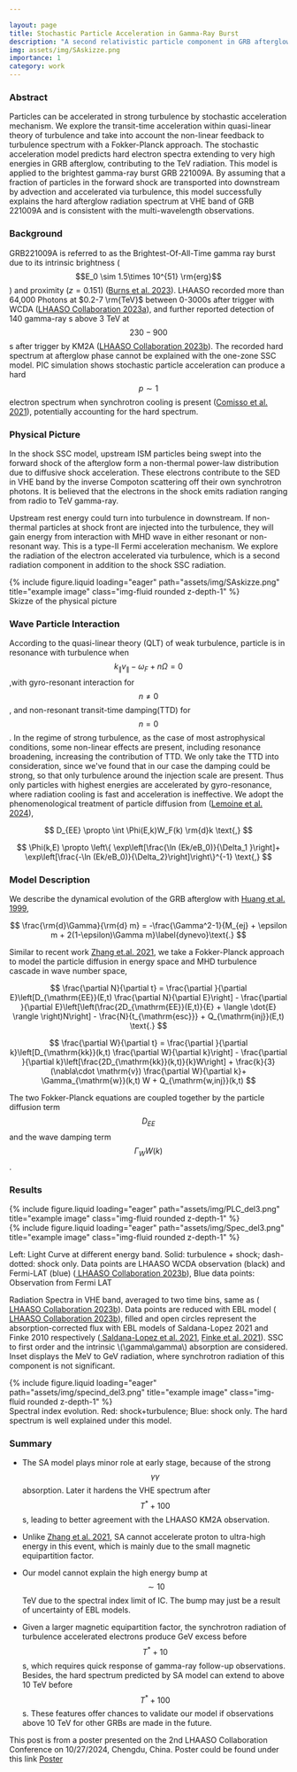 ```yaml
---

layout: page
title: Stochastic Particle Acceleration in Gamma-Ray Burst
description: "A second relativistic particle component in GRB afterglow: Insights from LHAASO's observation on GRB 221009A "
img: assets/img/SAskizze.png
importance: 1
category: work
---
```



### Abstract

Particles can be accelerated in strong turbulence by stochastic acceleration mechanism. We explore the transit-time acceleration within quasi-linear theory of turbulence and take into account the non-linear feedback to turbulence spectrum with a Fokker-Planck approach. The stochastic acceleration model predicts hard electron spectra extending to very high energies in GRB afterglow, contributing to the TeV radiation. This model is applied to the brightest gamma-ray burst GRB 221009A. By assuming that a fraction of particles in the forward shock are transported into downstream by advection and accelerated via turbulence, this model successfully explains the hard afterglow radiation spectrum at VHE band of GRB 221009A and is consistent with the multi-wavelength observations. 


### Background

GRB221009A is referred to as the Brightest-Of-All-Time gamma ray burst due to its intrinsic brightness ($$E_0 \sim 1.5\times 10^{51} \rm{erg}$$) and proximity ($z = 0.151$) ([Burns et al. 2023](https://ui.adsabs.harvard.edu/abs/2023ApJ...946L..31B/abstract)). LHAASO recorded more than 64,000 Photons at $0.2-7 \rm{TeV}$ between 0-3000s after trigger with WCDA ([LHAASO Collaboration 2023a](https://ui.adsabs.harvard.edu/abs/2023Sci...380.1390L/abstract)), and further reported detection of 140 gamma-ray s above 3 TeV at $$230-900$$s after trigger by KM2A ([LHAASO Collaboration 2023b](https://ui.adsabs.harvard.edu/abs/2023SciA....9J2778C/abstract)). The recorded hard spectrum at afterglow phase cannot be explained with the one-zone SSC model.
PIC simulation shows stochastic particle acceleration can produce a hard $$p\sim 1$$ electron spectrum when synchrotron cooling is present ([Comisso et al. 2021](https://ui.adsabs.harvard.edu/abs/2021PhRvL.127y5102C/abstract)), potentially accounting for the hard spectrum.


### Physical Picture

In the shock SSC model, upstream ISM particles being swept into the forward shock of the afterglow form a non-thermal power-law distribution due to diffusive shock acceleration. These electrons contribute to the SED in VHE band by the inverse Compoton scattering off their own synchrotron photons. It is believed that the electrons in the shock emits radiation ranging from radio to TeV gamma-ray. 

Upstream rest energy could turn into turbulence in downstream. If non-thermal particles at shock front are injected into the turbulence, they will gain energy from interaction with MHD wave in either resonant or non-resonant way. This is a type-II Fermi acceleration mechanism. We explore the radiation of the electron accelerated via turbulence, which is a second radiation component in addition to the shock SSC radiation. 
<div class="row justify-content-sm-center">
    <div class="col-12 col-md-8">
        {% include figure.liquid loading="eager" path="assets/img/SAskizze.png" title="example image" class="img-fluid rounded z-depth-1" %}
    </div>
</div>
<div class="caption">
    Skizze of the physical picture
</div>

### Wave Particle Interaction

According to the quasi-linear theory (QLT) of weak turbulence, particle is in resonance with turbulence when $$k_\parallel v_\parallel  - \omega_F + n\Omega = 0$$,with gyro-resonant interaction for $$n\neq 0 $$, and non-resonant transit-time damping(TTD) for $$n=0$$.
In the regime of strong turbulence, as the case of most astrophysical conditions, some non-linear effects are present, including resonance broadening, increasing the contribution of TTD. 
We only take the TTD into consideration, since we've found that in our case the damping could be strong, so that only turbulence around the injection scale are present. Thus only particles with highest energies are accelerated by gyro-resonance, where radiation cooling is fast and acceleration is ineffective. 
We adopt the phenomenological treatment of particle diffusion from ([Lemoine et al. 2024](https://ui.adsabs.harvard.edu/abs/2024PhRvD.109f3006L/abstract)),

$$
    D_{EE} \propto \int \Phi(E,k)W_F(k) \rm{d}k \text{,}
$$

$$
    \Phi(k,E) \propto \left\{ \exp\left[\frac{\ln (Ek/eB_0)}{\Delta_1 }\right]+ \exp\left[\frac{-\ln (Ek/eB_0)}{\Delta_2}\right]\right\}^{-1} \text{,}
$$

### Model Description

We describe the dynamical evolution of the GRB afterglow with [Huang et al. 1999](https://ui.adsabs.harvard.edu/abs/1999MNRAS.309..513H/abstract),

$$
    \frac{\rm{d}\Gamma}{\rm{d} m} = -\frac{\Gamma^2-1}{M_{ej} + \epsilon m + 2(1-\epsilon)\Gamma m}\label{dynevo}\text{.}
$$
    
Similar to recent work [Zhang et.al. 2021](https://ui.adsabs.harvard.edu/abs/2021PhRvD.104j3005Z/abstract), we take a Fokker-Planck approach to model the particle diffusion in energy space and MHD turbulence cascade in wave number space,

$$
      \frac{\partial N}{\partial t} = \frac{\partial }{\partial E}\left[D_{\mathrm{EE}}(E,t) \frac{\partial N}{\partial E}\right] - \frac{\partial }{\partial E}\left[\left(\frac{2D_{\mathrm{EE}}(E,t)}{E} + \langle \dot{E} \rangle \right)N\right] - \frac{N}{t_{\mathrm{esc}}} + Q_{\mathrm{inj}}(E,t) \text{.}
$$


$$
        \frac{\partial W}{\partial t} = \frac{\partial }{\partial k}\left[D_{\mathrm{kk}}(k,t) \frac{\partial W}{\partial k}\right] - \frac{\partial }{\partial k}\left[\frac{2D_{\mathrm{kk}}(k,t)}{k}W\right]
        + \frac{k}{3}(\nabla\cdot \mathrm{v}) \frac{\partial W}{\partial k}+ \Gamma_{\mathrm{w}}(k,t) W + Q_{\mathrm{w,inj}}(k,t)
$$

The two Fokker-Planck equations are coupled together by the particle diffusion term $$D_{EE}$$ and the wave damping term $$\Gamma_WW(k)$$.  

### Results

<div class="row justify-content-sm-center">
    <div class="col-6 col-md-6">
        {% include figure.liquid loading="eager" path="assets/img/PLC_del3.png" title="example image" class="img-fluid rounded z-depth-1" %}
    </div>
     <div class="col-6 col-md-6">
        {% include figure.liquid loading="eager" path="assets/img/Spec_del3.png" title="example image" class="img-fluid rounded z-depth-1" %}
    </div>
</div>
<div class="caption">
    <p>Left: Light Curve at different energy band. Solid: turbulence + shock; dash-dotted: shock only. Data points are LHAASO WCDA observation (black) and Fermi-LAT (blue) (<a href="https://ui.adsabs.harvard.edu/abs/2023SciA....9J2778C/abstract"> LHAASO Collaboration 2023b</a>), Blue data points: Observation from Fermi LAT </p>
    <p>
    Radiation Spectra in VHE band, averaged to two time bins, same as 
    (<a href="https://ui.adsabs.harvard.edu/abs/2023SciA....9J2778C/abstract"> LHAASO Collaboration 2023b</a>). 
    Data points are reduced with EBL model (<a href="https://ui.adsabs.harvard.edu/abs/2023SciA....9J2778C/abstract"> LHAASO Collaboration 2023b</a>), filled and open circles represent the absorption-corrected  flux with EBL models of Saldana-Lopez 2021 and Finke 2010 respectively 
    (<a href="https://ui.adsabs.harvard.edu/abs/2021MNRAS.507.5144S/abstract"> Saldana-Lopez et al. 2021</a>, <a href="https://ui.adsabs.harvard.edu/abs/2010ApJ...712..238F/abstract"> Finke et al. 2021</a>). SSC to first order and the intrinsic \(\gamma\gamma\) absorption are considered.
        Inset displays the MeV to GeV radiation, where synchrotron radiation of this component is not significant.
    </p>
</div>

<div class="row justify-content-sm-center">
    <div class="col-7 col-md-5">
        {% include figure.liquid loading="eager" path="assets/img/specind_del3.png" title="example image" class="img-fluid rounded z-depth-1" %}
    </div>
</div>
<div class="caption">
    Spectral index evolution. Red: shock+turbulence; Blue: shock only. The hard spectrum is well explained under this model.
</div>

### Summary 

- The SA model plays minor role at early stage, because of the strong $$\gamma\gamma$$ absorption. Later it hardens the VHE spectrum after $$T^*+100$$s, leading to better agreement with the LHAASO KM2A observation.
        
- Unlike [Zhang et al. 2021](https://ui.adsabs.harvard.edu/abs/2021PhRvD.104j3005Z/abstract), SA cannot accelerate proton to ultra-high energy in this event, which is mainly due to the small magnetic equipartition factor. 
        
- Our model cannot explain the high energy bump at $$\sim 10$$TeV due to the spectral index limit of IC. The bump may just be a result of uncertainty of EBL models.
        
- Given a larger magnetic equipartition factor, the synchrotron radiation of turbulence accelerated electrons produce GeV excess before $$T^*+ 10$$s, which requires quick response of gamma-ray follow-up observations. Besides, the hard spectrum predicted by SA model can extend to above 10 TeV before $$T^*+100$$s. These features offer chances to validate our model if observations above 10  TeV for other GRBs are made in the future.  


This post is from a poster presented on the 2nd LHAASO Collaboration Conference on 10/27/2024, Chengdu, China. Poster could be found under this link <a href="/assets/pdf/Poster.pdf">Poster</a>